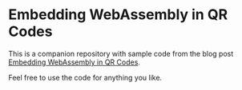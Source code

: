 # Embedding WebAssembly in QR Codes

This is a companion repository with sample code from the blog post
[Embedding WebAssembly in QR Codes](https://strich.io/blog/posts/embedding-webassembly-in-qrcodes/).

Feel free to use the code for anything you like.
